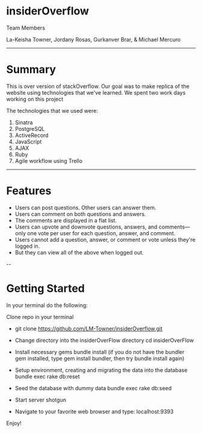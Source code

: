 # insiderOverflow

Team Members

La-Keisha Towner, Jordany Rosas, Gurkanver Brar, & Michael Mercuro

___

# Summary

This is over version of stackOverflow. Our goal was to make replica of the website using technologies that we've learned.
We spent two work days working on this project

The technologies that we used were:
1. Sinatra
2. PostgreSQL
3. ActiveRecord
4. JavaScript
5. AJAX
6. Ruby
7. Agile workflow using Trello

___

# Features

* Users can post questions. Other users can answer them.
* Users can comment on both questions and answers.
* The comments are displayed in a flat list.
* Users can upvote and downvote questions, answers, and comments—only one vote per user for each question, answer, and comment.
* Users cannot add a question, answer, or comment or vote unless they're logged in.
* But they can view all of the above when logged out.

--

# Getting Started
In your terminal do the following:

Clone repo in your terminal
* git clone https://github.com/LM-Towner/insiderOverflow.git

* Change directory into the insiderOverFlow directory
 cd insiderOverFlow

* Install necessary gems
bundle install
(if you do not have the bundler gem installed, type gem install bundler, then try bundle install again)

* Setup environment, creating and migrating the data into the database
bundle exec rake db:reset

* Seed the database with dummy data
bundle exec rake db:seed

* Start server
shotgun

* Navigate to your favorite web browser and type:
localhost:9393

Enjoy!
